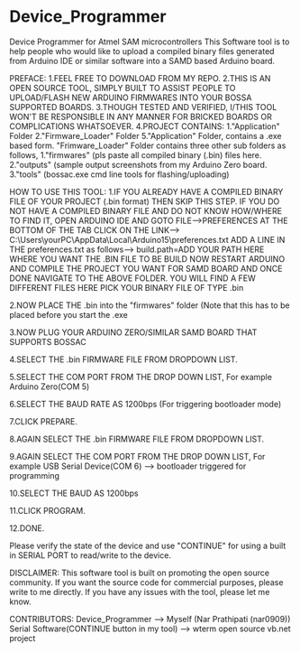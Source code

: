 # Device_Programmer
Device Programmer for Atmel SAM microcontrollers
This Software tool is to help people who would like to upload a compiled binary files generated from Arduino IDE or similar software into a SAMD based Arduino board.

PREFACE:
1.FEEL FREE TO DOWNLOAD FROM MY REPO.
2.THIS IS AN OPEN SOURCE TOOL, SIMPLY BUILT TO ASSIST PEOPLE TO UPLOAD/FLASH NEW ARDUINO FIRMWARES INTO YOUR BOSSA SUPPORTED BOARDS.
3.THOUGH TESTED AND VERIFIED, I/THIS TOOL WON'T BE RESPONSIBLE IN ANY MANNER FOR BRICKED BOARDS OR COMPLICATIONS WHATSOEVER.
4.PROJECT CONTAINS:
                    1."Application" Folder
                    2."Firmware_Loader" Folder
5."Application" Folder, contains a .exe based form.
  "Frimware_Loader" Folder contains three other sub folders as follows,
                    1."firmwares" (pls paste all compiled binary (.bin) files here.
                    2."outputs" (sample output screenshots from my Arduino Zero board.
                    3."tools" (bossac.exe cmd line tools for flashing/uploading)


HOW TO USE THIS TOOL:
1.IF YOU ALREADY HAVE A COMPILED BINARY FILE OF YOUR PROJECT (.bin format) THEN SKIP THIS STEP.
  IF YOU DO NOT HAVE A COMPILED BINARY FILE AND DO NOT KNOW HOW/WHERE TO FIND IT,
  OPEN ARDUINO IDE AND GOTO FILE-->PREFERENCES
  AT THE BOTTOM OF THE TAB CLICK ON THE LINK--> C:\Users\yourPC\AppData\Local\Arduino15\preferences.txt
  ADD A LINE IN THE preferences.txt as follows--> build.path=ADD YOUR PATH HERE WHERE YOU WANT THE .BIN FILE TO BE BUILD
  NOW RESTART ARDUINO AND COMPILE THE PROJECT YOU WANT FOR SAMD BOARD AND ONCE DONE NAVIGATE TO THE ABOVE FOLDER.
  YOU WILL FIND A FEW DIFFERENT FILES HERE PICK YOUR BINARY FILE OF TYPE .bin

2.NOW PLACE THE .bin into the "firmwares" folder (Note that this has to be placed before you start the .exe

3.NOW PLUG YOUR ARDUINO ZERO/SIMILAR SAMD BOARD THAT SUPPORTS BOSSAC

4.SELECT THE .bin FIRMWARE FILE FROM DROPDOWN LIST.

5.SELECT THE COM PORT FROM THE DROP DOWN LIST, For example Arduino Zero(COM 5)

6.SELECT THE BAUD RATE AS 1200bps (For triggering bootloader mode)

7.CLICK PREPARE.

8.AGAIN SELECT THE .bin FIRMWARE FILE FROM DROPDOWN LIST.

9.AGAIN SELECT THE COM PORT FROM THE DROP DOWN LIST, For example USB Serial Device(COM 6) --> bootloader triggered for programming

10.SELECT THE BAUD AS 1200bps

11.CLICK PROGRAM.

12.DONE. 

Please verify the state of the device and use "CONTINUE" for using a built in SERIAL PORT to read/write to the device.

DISCLAIMER:
This software tool is built on promoting the open source community.
If you want the source code for commercial purposes, please write to me directly.
If you have any issues with the tool, please let me know.


CONTRIBUTORS:
Device_Programmer --> Myself (Nar Prathipati (nar0909))
Serial Software(CONTINUE button in my tool) --> wterm open source vb.net project




